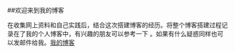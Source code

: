 ##欢迎来到我的博客

在收集网上资料和自己实践后，结合这次搭建博客的经历。将整个博客搭建过程记录在了我的个人博客中，有兴趣的朋友可以参考一下 。如果有什么疑惑同样也可以发邮件给我。[我的博客](https://mrjcm.github.io/Mrjcm/MyBlog/index.html)
